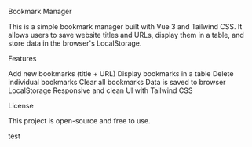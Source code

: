 Bookmark Manager

This is a simple bookmark manager built with Vue 3 and Tailwind CSS. It allows users to save website titles and URLs, display them in a table, and store data in the browser's LocalStorage.

Features

Add new bookmarks (title + URL)
Display bookmarks in a table
Delete individual bookmarks
Clear all bookmarks
Data is saved to browser LocalStorage
Responsive and clean UI with Tailwind CSS

License

This project is open-source and free to use.

test